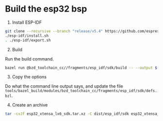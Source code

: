 # Build the esp32 bsp

1. Install ESP-IDF

```bash
git clone --recursive --branch "release/v5.4" https://github.com/espressif/esp-idf.git
./esp-idf/install.sh
. ./esp-idf/export.sh
```

2. Build

Run the build command.

```bash
bazel run @bzd_toolchain_cc//fragments/esp_idf/sdk/build -- --output $(pwd)/dist/esp_idf/sdk --rebuild --env "$(env)" esp32
```

3. Copy the options

Do what the command line output says, and update the file `tools/bazel_build/modules/bzd_toolchain_cc/fragments/esp_idf/sdk/defs.bzl`.

4. Create an archive

```bash
tar -cvJf esp32_xtensa_lx6_sdk.tar.xz -C dist/esp_idf/sdk esp32_xtensa_lx6_sdk
```
